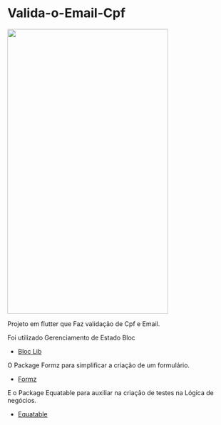 # Valida-o-Email-Cpf
<gif src="https://user-images.githubusercontent.com/60429513/138467407-a5352c3c-ac5d-4a6f-ae34-fafbcdffd7c8.gif" width="360" height="640"/>
<a href="url"><img src="https://user-images.githubusercontent.com/60429513/138467407-a5352c3c-ac5d-4a6f-ae34-fafbcdffd7c8.gif" width="360" height="640" ></a>

Projeto em flutter que Faz validação de Cpf e Email.

Foi utilizado Gerenciamento de Estado Bloc 
- [Bloc Lib](https://bloclibrary.dev/#/)

O Package Formz para simplificar a criação de um formulário.
- [Formz](https://pub.dev/packages/formz)

E o Package Equatable para auxiliar na criação de testes na Lógica de negócios.
- [Equatable](https://pub.dev/packages/equatable)


